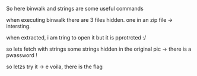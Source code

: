 So here binwalk and strings are some useful commands


when executing binwalk there are 3 files hidden.
one in an zip file -> intersting.

when extracted, i am tring to open it but it is pprotrcted :/

so lets fetch with strings some strings hidden in the original pic -> there is a pwassword !

so letzs try it -> e voila, there is the flag

